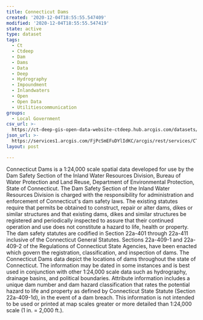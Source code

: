 ```yaml
---
title: Connecticut Dams
created: '2020-12-04T18:55:55.547409'
modified: '2020-12-04T18:55:55.547419'
state: active
type: dataset
tags:
  - Ct
  - Ctdeep
  - Dam
  - Dams
  - Data
  - Deep
  - Hydrography
  - Impoundment
  - Inlandwaters
  - Open
  - Open Data
  - Utilitiescommunication
groups:
  - Local Government
csv_url: >-
  https://ct-deep-gis-open-data-website-ctdeep.hub.arcgis.com/datasets/5931b332cdd443a8b36129df7430a3b0_0.csv?outSR=%7B%22latestWkid%22%3A2234%2C%22wkid%22%3A102656%7D
json_url: >-
  https://services1.arcgis.com/FjPcSmEFuDYlIdKC/arcgis/rest/services/CT_Dams/FeatureServer/0
layout: post

---
```

Connecticut Dams is a 1:24,000 scale spatial data developed for use by the Dam Safety Section of the Inland Water Resources Division, Bureau of Water Protection and Land Reuse, Department of Environmental Protection, State of Connecticut. The Dam Safety Section of the Inland Water Resources Division is charged with the responsibility for administration and enforcement of Connecticut's dam safety laws. The existing statutes require that permits be obtained to construct, repair or alter dams, dikes or similar structures and that existing dams, dikes and similar structures be registered and periodically inspected to assure that their continued operation and use does not constitute a hazard to life, health or property. The dam safety statutes are codified in Section 22a-401 through 22a-411 inclusive of the Connecticut General Statutes. Sections 22a-409-1 and 22a-409-2 of the Regulations of Connecticut State Agencies, have been enacted which govern the registration, classification, and inspection of dams. The Connecticut Dams data depict the locations of dams throughout the state of Connecticut. The information may be dated in some instances and is best used in conjunction with other 1:24,000 scale data such as hydrography, drainage basins, and political boundaries. Attribute information includes a unique dam number and dam hazard classification that rates the potential hazard to life and property as defined by Connecticut State Statute (Section 22a-409-1d), in the event of a dam breach. This information is not intended to be used or printed at map scales greater or more detailed than 1:24,000 scale (1 in. = 2,000 ft.).
